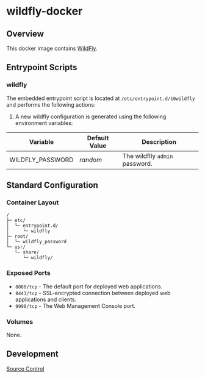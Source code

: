 # wildfly-docker

## Overview

This docker image contains [WildFly](https://wildfly.org/).

## Entrypoint Scripts

### wildfly

The embedded entrypoint script is located at `/etc/entrypoint.d/10wildfly` and performs the following actions:

1. A new wildfly configuration is generated using the following environment variables:

 | Variable | Default Value | Description |
 | ---------| ------------- | ----------- |
 | WILDFLY_PASSWORD | _random_ | The wildflly `admin` password. |

## Standard Configuration

### Container Layout

```
/
├─ etc/
│  └─ entrypoint.d/
│     └─ wildfly
├─ root/
│  └─ wildfly_password
└─ usr/
   └─ share/
      └─ wildfly/
```

### Exposed Ports

* `8080/tcp` - The default port for deployed web applications.
* `8443/tcp` - SSL-encrypted connection between deployed web applications and clients.
* `9990/tcp` - The Web Management Console port.

### Volumes

None.

## Development

[Source Control](https://github.com/crashvb/wildfly-docker)

